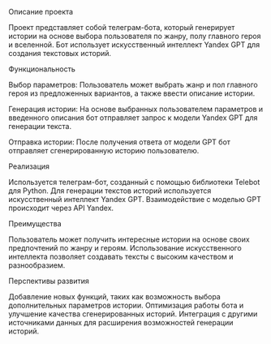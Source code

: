 Описание проекта

Проект представляет собой телеграм-бота, который генерирует истории на основе выбора пользователя по жанру, полу главного героя и вселенной. Бот использует искусственный интеллект Yandex GPT для создания текстовых историй.


Функциональность

Выбор параметров: Пользователь может выбрать жанр и пол главного героя из предложенных вариантов, а также ввести описание истории.

Генерация истории: На основе выбранных пользователем параметров и введенного описания бот отправляет запрос к модели Yandex GPT для генерации текста.

Отправка истории: После получения ответа от модели GPT бот отправляет сгенерированную историю пользователю.


Реализация

Используется телеграм-бот, созданный с помощью библиотеки Telebot для Python.
Для генерации текстов историй используется искусственный интеллект Yandex GPT.
Взаимодействие с моделью GPT происходит через API Yandex.


Преимущества

Пользователь может получить интересные истории на основе своих предпочтений по жанру и героям.
Использование искусственного интеллекта позволяет создавать тексты с высоким качеством и разнообразием.


Перспективы развития

Добавление новых функций, таких как возможность выбора дополнительных параметров истории.
Оптимизация работы бота и улучшение качества сгенерированных историй.
Интеграция с другими источниками данных для расширения возможностей генерации историй.
